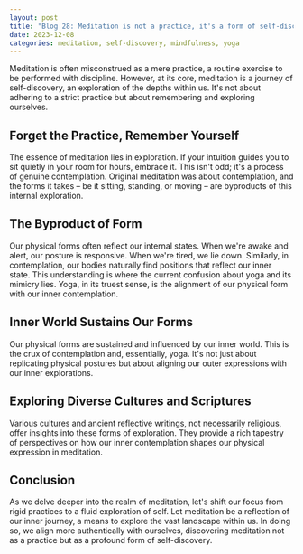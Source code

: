 ```yaml
---
layout: post
title: "Blog 28: Meditation is not a practice, it's a form of self-discovery"
date: 2023-12-08
categories: meditation, self-discovery, mindfulness, yoga
---
```


Meditation is often misconstrued as a mere practice, a routine exercise to be performed with discipline. However, at its core, meditation is a journey of self-discovery, an exploration of the depths within us. It's not about adhering to a strict practice but about remembering and exploring ourselves.

## Forget the Practice, Remember Yourself

The essence of meditation lies in exploration. If your intuition guides you to sit quietly in your room for hours, embrace it. This isn't odd; it's a process of genuine contemplation. Original meditation was about contemplation, and the forms it takes – be it sitting, standing, or moving – are byproducts of this internal exploration.

## The Byproduct of Form

Our physical forms often reflect our internal states. When we're awake and alert, our posture is responsive. When we're tired, we lie down. Similarly, in contemplation, our bodies naturally find positions that reflect our inner state. This understanding is where the current confusion about yoga and its mimicry lies. Yoga, in its truest sense, is the alignment of our physical form with our inner contemplation.

## Inner World Sustains Our Forms

Our physical forms are sustained and influenced by our inner world. This is the crux of contemplation and, essentially, yoga. It's not just about replicating physical postures but about aligning our outer expressions with our inner explorations.

## Exploring Diverse Cultures and Scriptures

Various cultures and ancient reflective writings, not necessarily religious, offer insights into these forms of exploration. They provide a rich tapestry of perspectives on how our inner contemplation shapes our physical expression in meditation.

## Conclusion

As we delve deeper into the realm of meditation, let's shift our focus from rigid practices to a fluid exploration of self. Let meditation be a reflection of our inner journey, a means to explore the vast landscape within us. In doing so, we align more authentically with ourselves, discovering meditation not as a practice but as a profound form of self-discovery.
